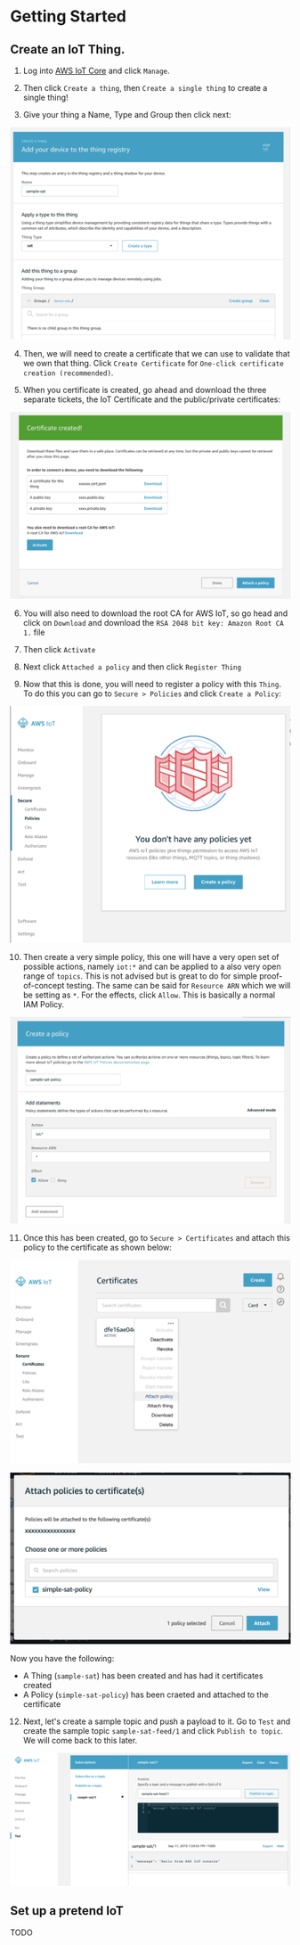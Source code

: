 # Getting Started

## Create an IoT Thing.

1. Log into [AWS IoT Core](https://console.aws.amazon.com/iot/home?region=us-east-1#/learnHub) and click `Manage`.

2. Then click `Create a thing`, then `Create a single thing` to create a single thing!

3. Give your thing a Name, Type and Group then click next:

![alt text](../.images/iot-getting-started.png)

4. Then, we will need to create a certificate that we can use to validate that we own that thing. Click `Create Certificate` for `One-click certificate creation (recommended)`.

5. When you certificate is created, go ahead and download the three separate tickets, the IoT Certificate and the public/private certificates:

![alt text](../.images/iot-generate-certificates.png)

6. You will also need to download the root CA for AWS IoT, so go head and click on `Download` and download the `RSA 2048 bit key: Amazon Root CA 1.` file

7. Then click `Activate`

8. Next click `Attached a policy` and then click `Register Thing`

9. Now that this is done, you will need to register a policy with this `Thing`. To do this you can go to `Secure > Policies` and click `Create a Policy`:

![alt text](../.images/iot-create-policy.png)

10. Then create a very simple policy, this one will have a very open set of possible actions, namely `iot:*` and can be applied to a also very open range of `topics`. This is not advised but is great to do for simple proof-of-concept testing. The same can be said for `Resource ARN` which we will be setting as `*`. For the effects, click `Allow`. This is basically a normal IAM Policy.

![alt text](../.images/iot-simple-policy.png)

11. Once this has been created, go to `Secure > Certificates` and attach this policy to the certificate as shown below:

![alt text](../.images/iot-attach-policy.png)

![alt text](../.images/iot-attach-policy-to-cert.png)

Now you have the following:

- A Thing (`sample-sat`) has been created and has had it certificates created
- A Policy (`simple-sat-policy`) has been craeted and attached to the certificate

12. Next, let's create a sample topic and push a payload to it. Go to `Test` and create the sample topic `sample-sat-feed/1` and click `Publish to topic`. We will come back to this later.

![alt text](../.images/iot-sample-feed.png)

## Set up a pretend IoT

TODO
